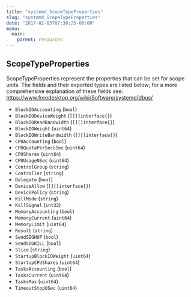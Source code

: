 ```yaml
---
title: "systemd_ScopeTypeProperties"
slug: "systemd_ScopeTypeProperties"
date: "2017-02-03T07:38:25-06:00"
menu:
  main:
    parent: resources
---
```

## ScopeTypeProperties

ScopeTypeProperties represent the properties that can be set for scope
units. The fields and their exported types are listed below; for a more
comprehensive explanation of these fields see:
https://www.freedesktop.org/wiki/Software/systemd/dbus/

- `BlockIOAccounting` (`bool`)
- `BlockIODeviceWeight` (`[][]interface{}`)
- `BlockIOReadBandwidth` (`[][]interface{}`)
- `BlockIOWeight` (`uint64`)
- `BlockIOWriteBandwidth` (`[][]interface{}`)
- `CPUAccounting` (`bool`)
- `CPUQuotaPerSecUSec` (`uint64`)
- `CPUShares` (`uint64`)
- `CPUUsageNSec` (`uint64`)
- `ControlGroup` (`string`)
- `Controller` (`string`)
- `Delegate` (`bool`)
- `DeviceAllow` (`[][]interface{}`)
- `DevicePolicy` (`string`)
- `KillMode` (`string`)
- `KillSignal` (`int32`)
- `MemoryAccounting` (`bool`)
- `MemoryCurrent` (`uint64`)
- `MemoryLimit` (`uint64`)
- `Result` (`string`)
- `SendSIGHUP` (`bool`)
- `SendSIGKILL` (`bool`)
- `Slice` (`string`)
- `StartupBlockIOWeight` (`uint64`)
- `StartupCPUShares` (`uint64`)
- `TasksAccounting` (`bool`)
- `TasksCurrent` (`uint64`)
- `TasksMax` (`uint64`)
- `TimeoutStopUSec` (`uint64`)

